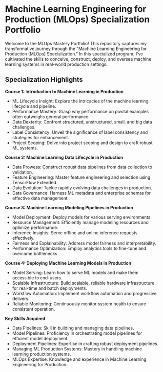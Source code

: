 
# Machine Learning Engineering for Production (MLOps) Specialization Portfolio
Welcome to the MLOps Mastery Portfolio! This repository captures my transformative journey through the "Machine Learning Engineering for Production (MLOps) Specialization." In this specialized program, I've cultivated the skills to conceive, construct, deploy, and oversee machine learning systems in real-world production settings.

## Specialization Highlights

**Course 1: Introduction to Machine Learning in Production**

- ML Lifecycle Insight: Explore the intricacies of the machine learning lifecycle and pipeline.
- Performance Mastery: Grasp why performance on pivotal examples often outweighs general performance.
- Data Dexterity: Confront structured, unstructured, small, and big data challenges.
- Label Consistency: Unveil the significance of label consistency and strategies for enhancement.
- Project Scoping: Delve into project scoping and design to craft robust ML systems.
  
**Course 2: Machine Learning Data Lifecycle in Production**

- Data Prowess: Construct robust data pipelines from data collection to validation.
- Feature Engineering: Master feature engineering and selection using TensorFlow Extended.
- Data Evolution: Tackle rapidly evolving data challenges in production.
- Data Governance: Harness ML metadata and enterprise schemas for effective data management.
  
**Course 3: Machine Learning Modeling Pipelines in Production**

- Model Deployment: Deploy models for various serving environments.
- Resource Management: Efficiently manage modeling resources and optimize performance.
- Inference Insights: Serve offline and online inference requests effectively.
- Fairness and Explainability: Address model fairness and interpretability.
- Performance Optimization: Employ analytics tools to fine-tune and overcome bottlenecks.
  
**Course 4: Deploying Machine Learning Models in Production**

- Model Serving: Learn how to serve ML models and make them accessible to end-users.
- Scalable Infrastructure: Build scalable, reliable hardware infrastructure for real-time and batch deployments.
- Workflow Automation: Implement workflow automation and progressive delivery.
- Reliable Monitoring: Continuously monitor system health to ensure consistent operation.
  
**Key Skills Acquired**

- Data Pipelines: Skill in building and managing data pipelines.     
- Model Pipelines: Proficiency in orchestrating model pipelines for efficient model deployment.
- Deployment Pipelines: Expertise in crafting robust deployment pipelines.
- Managing ML Production Systems: Mastery in handling machine learning production systems.
- MLOps Expertise: Knowledge and experience in Machine Learning Engineering for Production.
